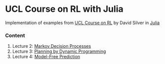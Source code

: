 # UCL Course on RL with Julia

Implementation of examples from [UCL Course on RL](https://www.davidsilver.uk/teaching/) by David Silver in [Julia](https://julialang.org/)

### Content

1. Lecture 2: [Markov Decision Processes](markov_decision_processes.jl)
2. Lecture 3: [Planning by Dynamic Programming](planning_by_dynamic_programming.jl)
3. Lecture 4: [Model-Free Prediction](model_free_prediction.jl)